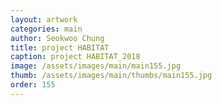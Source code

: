 ```yaml
---
layout: artwork 
categories: main 
author: Seokwoo Chung 
title: project HABITAT 
caption: project HABITAT_2018 
image: /assets/images/main/main155.jpg 
thumb: /assets/images/main/thumbs/main155.jpg 
order: 155 
---
```

